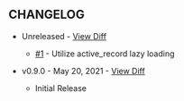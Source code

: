 CHANGELOG
---------

- Unreleased - [View Diff](https://github.com/westonganger/active_record_simple_execute/compare/v0.9.0...master)
  * [#1](https://github.com/westonganger/active_sort_order/pull/1) - Utilize active_record lazy loading

- v0.9.0 - May 20, 2021 - [View Diff](https://github.com/westonganger/active_record_simple_execute/compare/1546ce4...v0.9.0)
  * Initial Release
